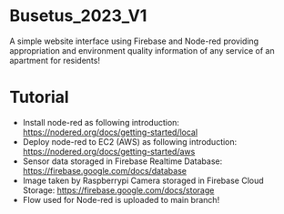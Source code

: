 # Busetus_2023_V1
A simple website interface using Firebase and Node-red providing appropriation and environment quality information of any service of an apartment for residents!

# Tutorial
- Install node-red as following introduction: https://nodered.org/docs/getting-started/local
- Deploy node-red to EC2 (AWS) as following introduction: https://nodered.org/docs/getting-started/aws
- Sensor data storaged in Firebase Realtime Database: https://firebase.google.com/docs/database 
- Image taken by Raspberrypi Camera storaged in Firebase Cloud Storage: https://firebase.google.com/docs/storage
- Flow used for Node-red is uploaded to main branch!


